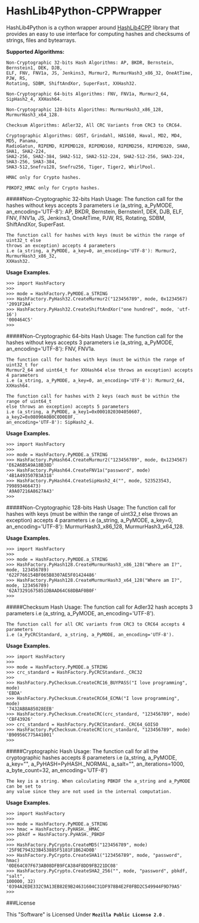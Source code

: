# HashLib4Python-CPPWrapper
HashLib4Python is a cython wrapper around [HashLib4CPP](https://www.github.com/ron4fun/HashLib4CPP) library that provides an easy to use interface for computing hashes and checksums of strings, files and bytearrays.

**Supported Algorithms:**

    Non-Cryptographic 32-bits Hash Algorithms: AP, BKDR, Bernstein, Bernstein1, DEK, DJB, 
    ELF, FNV, FNV1a, JS, Jenkins3, Murmur2, MurmurHash3_x86_32, OneAtTime, PJW, RS, 
    Rotating, SDBM, ShiftAndXor, SuperFast, XXHash32.

    Non-Cryptographic 64-bits Algorithms: FNV, FNV1a, Murmur2_64, SipHash2_4, XXHash64.

    Non-Cryptographic 128-bits Algorithms: MurmurHash3_x86_128, MurmurHash3_x64_128. 

    Checksum Algorithms: Adler32, All CRC Variants from CRC3 to CRC64. 

    Cryptographic Algorithms: GOST, Grindahl, HAS160, Haval, MD2, MD4, MD5, Panama, 
    RadioGatun, RIPEMD, RIPEMD128, RIPEMD160, RIPEMD256, RIPEMD320, SHA0, SHA1, SHA2-224,
    SHA2-256, SHA2-384, SHA2-512, SHA2-512-224, SHA2-512-256, SHA3-224, SHA3-256, SHA3-384, 
    SHA3-512,Snefru128, Snefru256, Tiger, Tiger2, WhirlPool.

    HMAC only for Crypto hashes.
    
    PBKDF2_HMAC only for Crypto hashes.

    
#####Non-Cryptographic 32-bits Hash Usage:
	The function call for the hashes without keys accepts 3 parameters
	i.e (a_string, a_PyMODE, an_encoding='UTF-8'): AP, BKDR, Bernstein, Bernstein1, DEK, 
	DJB, ELF, FNV, FNV1a, JS, Jenkins3, OneAtTime, PJW, RS, Rotating, SDBM, ShiftAndXor,
	SuperFast. 

	The function call for hashes with keys (must be within the range of uint32_t else 
	throws an exception) accepts 4 parameters
	i.e (a_string, a_PyMODE, a_key=0, an_encoding='UTF-8'): Murmur2, MurmurHash3_x86_32,
	XXHash32.


**Usage Examples.**

    >>> import HashFactory
    >>>
	>>> mode = HashFactory.PyMODE.a_STRING
	>>> HashFactory.PyHash32.CreateMurmur2("123456789", mode, 0x1234567)
	'2091F2A4'
    >>> HashFactory.PyHash32.CreateShiftAndXor("one hundred", mode, 'utf-16')
	'000464C5'
	>>>


#####Non-Cryptographic 64-bits Hash Usage:
	The function call for the hashes without keys accepts 3 parameters
	i.e (a_string, a_PyMODE, an_encoding='UTF-8'): FNV, FNV1a.

	The function call for hashes with keys (must be within the range of uint32_t for
	Murmur2_64 and uint64_t for XXHash64 else throws an exception) accepts 4 parameters
	i.e (a_string, a_PyMODE, a_key=0, an_encoding='UTF-8'): Murmur2_64, XXHash64.
	
	The function call for hashes with 2 keys (each must be within the range of uint64_t
	else throws an exception) accepts 5 parameters
	i.e (a_string, a_PyMODE, a_key1=0x0001020304050607, a_key2=0x08090A0B0C0D0E0F,
	an_encoding='UTF-8'): SipHash2_4.


**Usage Examples.**

    >>> import HashFactory
    >>>
	>>> mode = HashFactory.PyMODE.a_STRING
	>>> HashFactory.PyHash64.CreateMurmur2("123456789", mode, 0x1234567)
	'E62A6B5A9A18B38D'
    >>> HashFactory.PyHash64.CreateFNV1a("password", mode)
	'4B1A493507B3A318'
	>>> HashFactory.PyHash64.CreateSipHash2_4("", mode, 523523543, 799893466473)
	'A9A07216A8627A43'
	>>> 


#####Non-Cryptographic 128-bits Hash Usage:
	The function call for hashes with keys (must be within the range of uint32_t else
	throws an exception) accepts 4 parameters
	i.e (a_string, a_PyMODE, a_key=0, an_encoding='UTF-8'): MurmurHash3_x86_128, 
	MurmurHash3_x64_128.
	


**Usage Examples.**

    >>> import HashFactory
    >>>
	>>> mode = HashFactory.PyMODE.a_STRING
	>>> HashFactory.PyHash128.CreateMurmurHash3_x86_128("Where am I?", mode, 123456789)
	'622F766154BF065B8307AE5F01424486'
    >>> HashFactory.PyHash128.CreateMurmurHash3_x64_128("Where am I?", mode, 123456789)
	'62A73291675851DBAAD64C68DBAF0B0F'
	>>> 


#####Checksum Hash Usage:
	The function call for Adler32 hash accepts 3 parameters
	i.e (a_string, a_PyMODE, an_encoding='UTF-8').

	The function call for all CRC variants from CRC3 to CRC64 accepts 4 parameters
	i.e (a_PyCRCStandard, a_string, a_PyMODE, an_encoding='UTF-8').


**Usage Examples.**

    >>> import HashFactory
    >>>
	>>> mode = HashFactory.PyMODE.a_STRING
	>>> crc_standard = HashFactory.PyCRCStandard._CRC32
	>>>
	>>> HashFactory.PyChecksum.CreateCRC16_BUYPASS("I love programming", mode)
	'EBDA'
	>>> HashFactory.PyChecksum.CreateCRC64_ECMA("I love programming", mode)
	'7432AB8A85028EEB'
	>>> HashFactory.PyChecksum.CreateCRC(crc_standard, "123456789", mode)
	'CBF43926'
	>>> crc_standard = HashFactory.PyCRCStandard._CRC64_GOISO
    >>> HashFactory.PyChecksum.CreateCRC(crc_standard, "123456789", mode)
	'B90956C775A41001'
	>>>


#####Cryptographic Hash Usage:
	The function call for all the cryptographic hashes accepts 8 parameters
	i.e (a_string, a_PyMODE, a_key="", a_PyHASH=PyHASH._NORMAL, a_salt="", 
	an_iterations=1000, a_byte_count=32, an_encoding='UTF-8')
	
	The key is a string. When calculating PBKDF the a_string and a_PyMODE can be set to 
	any value since they are not used in the internal computation.
	
	


**Usage Examples.**

    >>> import HashFactory
    >>>
	>>> mode = HashFactory.PyMODE.a_STRING
	>>> hmac = HashFactory.PyHASH._HMAC
	>>> pbkdf = HashFactory.PyHASH._PBKDF
	>>>
	>>> HashFactory.PyCrypto.CreateMD5("123456789", mode)
	'25F9E794323B453885F5181F1B624D0B'
	>>> HashFactory.PyCrypto.CreateSHA1("123456789", mode, "password", hmac)
	'0DE64C07F673AB08DFB9FCA384F8DD9FB221DC08'
	>>> HashFactory.PyCrypto.CreateSHA2_256("", mode, "password", pbkdf, "salt",
	100000, 32)
	'0394A2EDE332C9A13EB82E9B24631604C31DF978B4E2F0FBD2C549944F9D79A5'
	>>>
	


###License

This "Software" is Licensed Under  **`Mozilla Public License 2.0`** .